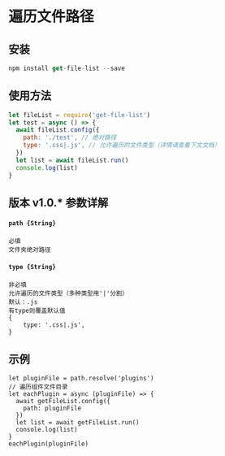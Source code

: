 # 遍历文件路径
## 安装
```javascript
npm install get-file-list --save
```
## 使用方法
```javascript
let fileList = require('get-file-list')
let test = async () => {
  await fileList.config({
    path: './test', // 绝对路径
    type: '.css|.js', // 允许遍历的文件类型（详情请查看下文文档）
  })
  let list = await fileList.run()
  console.log(list)
}
```


## 版本 v1.0.* 参数详解
#### `path {String} `
```
必填
文件夹绝对路径
```

#### `type {String} `
```
非必填
允许遍历的文件类型（多种类型用'|'分割）
默认：.js
有type则覆盖默认值
{
    type: '.css|.js',
}
```

## 示例
```
let pluginFile = path.resolve('plugins')
// 遍历组件文件目录
let eachPlugin = async (pluginFile) => {
  await getFileList.config({
    path: pluginFile
  })
  let list = await getFileList.run()
  console.log(list)
}
eachPlugin(pluginFile)
```